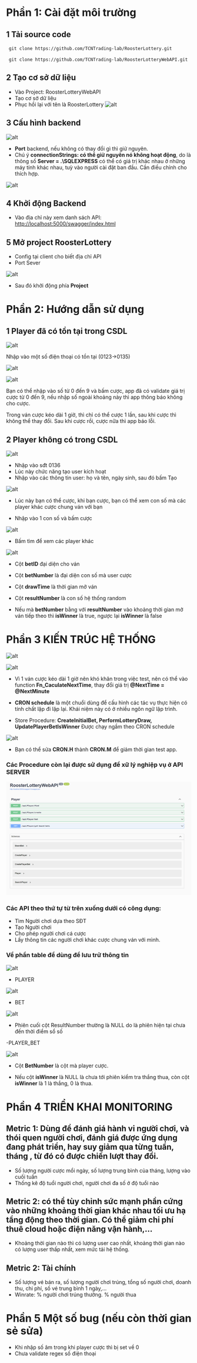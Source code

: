 ﻿# Phần 1: Cài đặt môi trường
## 1 Tải source code
```shell
 git clone https://github.com/TCNTrading-lab/RoosterLottery.git
```
```shell
 git clone https://github.com/TCNTrading-lab/RoosterLotteryWebAPI.git
```
## 2 Tạo cơ sở dữ liệu 
- Vào Project: RoosterLotteryWebAPI
- Tạo cơ sở dữ liệu
- Phục hồi lại với tên là RoosterLottery
![alt](Aspose.Words.76af8797-d44a-41eb-b6e8-2c545a2c5a82.001.png)

## 3 Cấu hình backend

![alt](Aspose.Words.76af8797-d44a-41eb-b6e8-2c545a2c5a82.002.png)

- **Port** backend, nếu không có thay đổi gì thì giử nguyên.
- Chú ý **connectionStrings: có thể giử nguyên nó không hoạt động**, do là thông số **Server = .\\SQLEXPRESS** có thể có giá trị khác nhau ở những máy tính khác nhau, tuỳ vào người cài đặt ban đầu. Cần điều chỉnh cho thích hợp.

![alt](Aspose.Words.76af8797-d44a-41eb-b6e8-2c545a2c5a82.003.png)



## 4 Khởi động Backend

- Vào địa chỉ này xem danh sách API: <http://localhost:5000/swagger/index.html>

## 5 Mở project RoosterLottery 
- Config tại client cho biết địa chỉ API 
- Port Sever 

![alt](Aspose.Words.76af8797-d44a-41eb-b6e8-2c545a2c5a82.005.png)
- Sau đó khởi động phía **Project**
# Phần 2: Hướng dẫn sử dụng
## 1 Player đã có tồn tại trong CSDL

![alt](Aspose.Words.76af8797-d44a-41eb-b6e8-2c545a2c5a82.006.png)

Nhập vào một số điện thoại có tồn tại (0123->0135)

![alt](Aspose.Words.76af8797-d44a-41eb-b6e8-2c545a2c5a82.007.png)

![alt](Aspose.Words.76af8797-d44a-41eb-b6e8-2c545a2c5a82.008.png)

Bạn có thể nhập vào số từ 0 đến 9 và bấm cược, app đã có validate giá trị cược từ 0 đến 9, nếu nhập số ngoài khoảng này thì app thông báo không cho cược.

Trong ván cược kéo dài 1 giờ, thì chỉ có thể cược 1 lần, sau khi cược thì không thể thay đổi. Sau khi cược rồi, cược nữa thì app báo lỗi.

## 2 Player không có trong CSDL

![alt](Aspose.Words.76af8797-d44a-41eb-b6e8-2c545a2c5a82.009.png)

- Nhập vào sđt 0136
- Lúc này chức năng tạo user kích hoạt
- Nhập vào các thông tin user: họ và tên, ngày sinh, sau đó bấm Tạo

![alt](Aspose.Words.76af8797-d44a-41eb-b6e8-2c545a2c5a82.010.png)

- Lúc này bạn có thể cược, khi bạn cược, bạn có thể xem con số mà các player khác cược chung ván với bạn

- Nhập vào 1 con số và bấm cược

![alt](Aspose.Words.76af8797-d44a-41eb-b6e8-2c545a2c5a82.011.png)

- Bấm tìm để xem các player khác

![alt](Aspose.Words.76af8797-d44a-41eb-b6e8-2c545a2c5a82.012.png)

- Cột **betID** đại diện cho ván

- Cột **betNumber** là đại diện con số mà user cược

- Cột **drawTime** là thời gian mở ván

- Cột **resultNumber** là con số hệ thống random

- Nếu mà **betNumber** bằng với **resultNumber** vào khoảng thời gian mở ván tiếp theo thì **isWinner** là true, ngược lại **isWinner** là false

# Phần 3 KIẾN TRÚC HỆ THỐNG

![alt](Aspose.Words.76af8797-d44a-41eb-b6e8-2c545a2c5a82.013.png)

![alt](Aspose.Words.76af8797-d44a-41eb-b6e8-2c545a2c5a82.014.png)

- Vì 1 ván cược kéo dài 1 giờ nên khó khăn trong việc test, nên có thể vào function **Fn_CaculateNextTime**, thay đổi giá trị **@NextTime = @NextMinute**

- **CRON schedule** là một chuổi dùng để cấu hình các tác vụ thực hiện có tính chất lặp đi lặp lại. Khái niệm này có ở nhiều ngôn ngữ lập trình.

- Store Procedure: **CreateInitialBet, PerformLotteryDraw, UpdatePlayerBetIsWinner** Được chạy ngầm theo CRON schedule

![alt](Aspose.Words.76af8797-d44a-41eb-b6e8-2c545a2c5a82.015.png)

- Bạn có thể sửa **CRON.H** thành **CRON.M** để giảm thời gian test app.

### Các Procedure còn lại được sử dụng để xữ lý nghiệp vụ ở API SERVER

![alt](api.png)

### Các API theo thứ tự từ trên xuống dưới có công dụng:

- Tìm Người chơi dựa theo SĐT
- Tạo Người chơi
- Cho phép người chơi cá cược
- Lấy thông tin các người chơi khác cược chung ván với mình.

### Về phần table để dùng để lưu trử thông tin

![alt](Aspose.Words.76af8797-d44a-41eb-b6e8-2c545a2c5a82.017.png)
- PLAYER

![alt](Aspose.Words.76af8797-d44a-41eb-b6e8-2c545a2c5a82.018.png)

- BET

![alt](Aspose.Words.76af8797-d44a-41eb-b6e8-2c545a2c5a82.019.png)

- Phiên cuối cột ResultNumber thường là NULL do là phiên hiện tại chưa đến thời điểm sổ số

-PLAYER_BET

![alt](Aspose.Words.76af8797-d44a-41eb-b6e8-2c545a2c5a82.020.png)

- Cột **BetNumber** là cột mà player cược.

- Nếu cột **isWinner** là NULL là chưa tới phiên kiểm tra thắng thua, còn cột **isWinner** là 1 là thắng, 0 là thua.

# Phần 4 TRIỂN KHAI MONITORING

## **Metric 1**: Dùng để đánh giá hành vi người chơi, và thói quen người chơi, đánh giá được ứng dụng đang phát triển, hay suy giảm qua từng tuần, tháng , từ đó có được chiến lượt thay đổi.

- Số lượng người cược mổi ngày, số lượng trung bình của tháng, lượng vào cuối tuần
- Thống kê độ tuổi người chơi, người chơi đa số ở độ tuổi nào

## **Metric 2**: có thể tùy chỉnh sức mạnh phần cứng vào những khoảng thời gian khác nhau tối ưu hạ tầng động theo thời gian. Có thể giảm chi phí thuê cloud hoặc điện năng vận hành,…

- Khoảng thời gian nào thì có lượng user cao nhất, khoảng thời gian nào có lượng user thấp nhất, xem mức tải hệ thống.

## **Metric 2**: Tài chính

- Số lượng vé bán ra, số lượng người chơi trúng, tổng số người chơi, doanh thu, chi phí, số vé trung bình 1 ngày,…
- Winrate: % người chơi trúng thưởng. % người thua

# Phần 5 Một số bug (nếu còn thời gian sẻ sửa)
- Khi nhập số âm trong khi player cược thì bị set về 0
- Chưa validate regex số điện thoại

